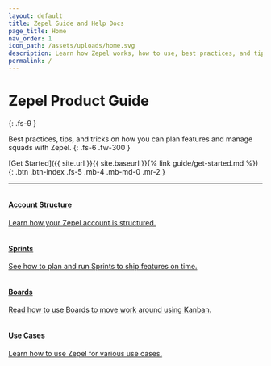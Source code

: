 ```yaml
---
layout: default
title: Zepel Guide and Help Docs
page_title: Home
nav_order: 1
icon_path: /assets/uploads/home.svg
description: Learn how Zepel works, how to use, best practices, and tips to get maximum value out of Zepel with docs and product guide.
permalink: /
---
```


# Zepel Product Guide
{: .fs-9 }

Best practices, tips, and tricks on how you can plan features and manage squads with Zepel.
{: .fs-6 .fw-300 }

[Get Started]({{ site.url }}{{ site.baseurl }}{% link guide/get-started.md %}){: .btn .btn-index .fs-5 .mb-4 .mb-md-0 .mr-2 }

---

<div class="row">
<div class="column">
<div class="card">
    <a href="{{ site.url }}{{ site.baseurl }}/account-structure/">
    <h4 class="card-title"><b>Account Structure</b></h4> 
    <p>Learn how your Zepel account is structured.</p> 
    </a>
</div>
</div>

<div class="column">
<div class="card">
    <a href="{{ site.url }}{{ site.baseurl }}/sprints/">
    <h4 class="card-title"><b>Sprints</b></h4> 
    <p>See how to plan and run Sprints to ship features on time.</p> 
    </a>
</div>
</div>
</div>

<div class="row">
<div class="column">
<div class="card">
    <a href="{{ site.url }}{{ site.baseurl }}/boards/">
    <h4 class="card-title"><b>Boards</b></h4> 
    <p>Read how to use Boards to move work around using Kanban.</p> 
    </a>
</div>
</div>

<div class="column">
<div class="card">
    <a href="{{ site.url }}{{ site.baseurl }}/use-cases/">
    <h4 class="card-title"><b>Use Cases</b></h4> 
    <p>Learn how to use Zepel for various use cases.</p> 
    </a>
</div>
</div>
</div>